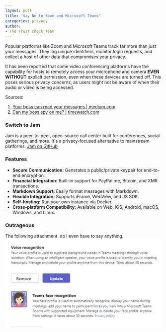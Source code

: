 ```yaml
---
layout: post
title: "Say No to Zoom and Microsoft Teams"
categories: privacy
author:
- The Trust Check Team
---
```


Popular platforms like Zoom and Microsoft Teams track far more than just your messages. They log unique identifiers, monitor login requests, and collect a host of other data that compromises your privacy.

It has been reported that some video conferencing platforms have the capability for hosts to remotely access your microphone and camera **EVEN WITHOUT** explicit permission, even when these devices are turned off. This poses serious privacy concerns, as users might not be aware of when their audio or video is being accessed.

Sources:
1. <a href="https://medium.com/@Teamflect/your-boss-can-read-your-chat-messages-in-microsoft-teams-f0c57ec1842f">Your boss can read your messages | medium.com</a>
2. <a href="ttps://www.timewatch.com/blog/can-my-boss-spy-on-me-via-microsoft-teams">Can my boss spy on me? | timewatch.com</a>

### Switch to Jam
Jam is a peer-to-peer, open-source call center built for conferences, social gatherings, and more.
It's a privacy-focused alternative to mainstream platforms.
[Jam on GitHub](https://github.com/jam-systems/jam)

### Features
- **Secure Communication:** Generates a public/private keypair for end-to-end encryption.
- **Financial Integration:** Built-in support for PayPal.me, Bitcoin, and XMR transactions.
- **Markdown Support:** Easily format messages with Markdown.
- **Flexible Integration:** Supports iFrame, WebView, and JS SDK.
- **Self-hosting:** Run your own instance via Docker.
- **Cross-platform Compatibility:** Available on Web, iOS, Android, macOS, Windows, and Linux.

### Outrageous 
The following attachment, do I even have to say anything.
<img src="https://raw.githubusercontent.com/TrustCheckCZ/TrustCheckCZ.github.io/main/_images/microsoft_is_evil.webp">